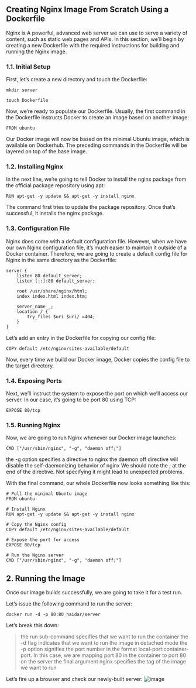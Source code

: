 ## Creating Nginx Image From Scratch Using a Dockerfile
Nginx is A powerful, advanced web server we can use to serve a variety of content, such as static web pages and APIs. In this section, we’ll begin by creating a new Dockerfile with the required instructions for building and running the Nginx image.

### 1.1. Initial Setup
First, let’s create a new directory and touch the Dockerfile:
````
mkdir server
````
````
touch Dockerfile
````
Now, we’re ready to populate our Dockerfile. Usually, the first command in the Dockerfile instructs Docker to create an image based on another image:
````
FROM ubuntu
````
Our Docker image will now be based on the minimal Ubuntu image, which is available on Dockerhub. The preceding commands in the Dockerfile will be layered on top of the base image.

### 1.2. Installing Nginx
In the next line, we’re going to tell Docker to install the nginx package from the official package repository using apt:
````
RUN apt-get -y update && apt-get -y install nginx
````
The command first tries to update the package repository. Once that’s successful, it installs the nginx package.

### 1.3. Configuration File
Nginx does come with a default configuration file. However, when we have our own Nginx configuration file, it’s much easier to maintain it outside of a Docker container. Therefore, we are going to create a default config file for Nginx in the same directory as the Dockerfile:
````
server {
    listen 80 default_server;
    listen [::]:80 default_server;
    
    root /usr/share/nginx/html;
    index index.html index.htm;

    server_name _;
    location / {
        try_files $uri $uri/ =404;
    }
}
````
Let’s add an entry in the Dockerfile for copying our config file:
````
COPY default /etc/nginx/sites-available/default
````
Now, every time we build our Docker image, Docker copies the config file to the target directory.

### 1.4. Exposing Ports
Next, we’ll instruct the system to expose the port on which we’ll access our server. In our case, it’s going to be port 80 using TCP:
````
EXPOSE 80/tcp
````
### 1.5. Running Nginx
Now, we are going to run Nginx whenever our Docker image launches:
````
CMD ["/usr/sbin/nginx", "-g", "daemon off;"]
````
the -g option specifies a directive to nginx
the daemon off directive will disable the self-daemonizing behavior of nginx
We should note the ; at the end of the directive. Not specifying it might lead to unexpected problems.

With the final command, our whole Dockerfile now looks something like this:

````
# Pull the minimal Ubuntu image
FROM ubuntu

# Install Nginx
RUN apt-get -y update && apt-get -y install nginx

# Copy the Nginx config
COPY default /etc/nginx/sites-available/default

# Expose the port for access
EXPOSE 80/tcp

# Run the Nginx server
CMD ["/usr/sbin/nginx", "-g", "daemon off;"]
````

## 2. Running the Image
Once our image builds successfully, we are going to take it for a test run.

Let’s issue the following command to run the server:
````
docker run -d -p 80:80 haidar/server
````
Let’s break this down:

> the run sub-command specifies that we want to run the container
> the -d flag indicates that we want to run the image in detached mode
> the -p option signifies the port number in the format local-port:container-port. In this case, we are mapping port 80 in the container to port 80 on the server
> the final argument nginx specifies the tag of the image we want to run

Let’s fire up a browser and check our newly-built server:
![image](https://user-images.githubusercontent.com/71556060/201492262-4cb99a81-f81e-447e-aaeb-7429ddf44350.png)

